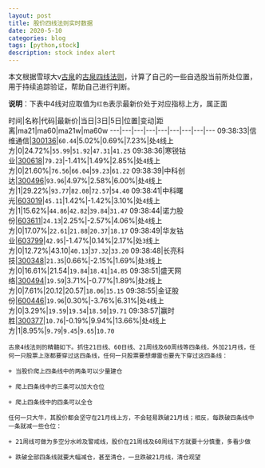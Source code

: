 ```yaml
---
layout: post
title: 股价四线法则实时数据
date: 2020-5-10
categories: blog
tags: [python,stock]
description: stock index alert
---
```



本文根据雪球大v[古泉](https://xueqiu.com/u/7148646888)的[古泉四线法则](https://xueqiu.com/7148646888/130498192)，计算了自己的一些自选股当前所处位置，用于持续追踪验证，帮助自己进行判断。

**说明**：下表中4线对应取值为`红色`表示最新价处于对应指标上方，属正面

时间|名称|代码|最新价|当日|3日|5日|位置|变动|距离|ma21|ma60|ma21w|ma60w
---|---|---|---|---|---|---|---|---
09:38:33|信维通信|[300136](https://xueqiu.com/S/SZ300136)|`60.44`|5.02%|0.69%|7.23%|处`4`线上方|0|24.72%|`55.99`|`51.92`|`47.31`|`41.25`
09:38:36|寒锐钴业|[300618](https://xueqiu.com/S/SZ300618)|`79.23`|-1.41%|1.49%|2.85%|处`4`线上方|0|21.60%|`76.56`|`66.04`|`59.23`|`61.22`
09:38:39|中科创达|[300496](https://xueqiu.com/S/SZ300496)|`93.96`|4.97%|2.58%|6.00%|处`4`线上方|1|29.22%|`93.77`|`82.08`|`72.57`|`54.40`
09:38:41|中科曙光|[603019](https://xueqiu.com/S/SH603019)|`45.11`|1.42%|-1.42%|3.10%|处`4`线上方|1|15.62%|`44.86`|`42.82`|`39.84`|`31.47`
09:38:44|诺力股份|[603611](https://xueqiu.com/S/SH603611)|`24.13`|2.25%|-2.57%|4.06%|处`4`线上方|0|17.07%|`22.61`|`21.88`|`20.37`|`18.17`
09:38:49|华友钴业|[603799](https://xueqiu.com/S/SH603799)|`42.95`|-1.47%|0.14%|2.17%|处`3`线上方|0|12.72%|43.10|`40.13`|`37.32`|`33.20`
09:38:48|长亮科技|[300348](https://xueqiu.com/S/SZ300348)|`21.35`|0.66%|-2.15%|1.69%|处`3`线上方|0|16.61%|21.54|`19.84`|`18.41`|`14.85`
09:38:51|盛天网络|[300494](https://xueqiu.com/S/SZ300494)|`19.59`|3.71%|-0.77%|1.89%|处`2`线上方|0|7.61%|20.12|20.57|`18.06`|`15.15`
09:38:55|金证股份|[600446](https://xueqiu.com/S/SH600446)|`19.96`|0.30%|-3.76%|6.31%|处`4`线上方|0|3.29%|`19.59`|`19.54`|`18.50`|`19.71`
09:38:57|赢时胜|[300377](https://xueqiu.com/S/SZ300377)|`10.76`|-0.19%|9.94%|13.66%|处`4`线上方|1|8.95%|`9.79`|`9.45`|`9.65`|`10.70`

```
古泉4线法则的精髓如下。抓住21日线、60日线、21周线及60周线等四条线，外加21月线，任何一只股票上涨都要穿过这四条线，任何一只股票要想爆雷也要先下穿过这四条线：

+ 当股价爬上四条线中的两条可以少量建仓

+ 爬上四条线中的三条可以加大仓位

+ 爬上四条线中的四条可以全仓

任何一只大牛，其股价都会坚守在21月线上方，不会轻易跌破21月线；相反，每跌破四条线中一条就减一些仓位：

+ 21周线可做为多空分水岭及警戒线，股价在21周线及60周线下方就要十分慎重，多看少做

+ 跌破全部四条线就要大幅减仓，甚至清仓，一旦跌破21月线，清仓观望
```